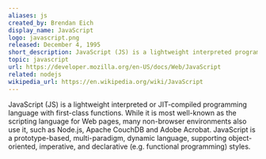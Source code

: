 ```yaml
---
aliases: js
created_by: Brendan Eich
display_name: JavaScript
logo: javascript.png
released: December 4, 1995
short_description: JavaScript (JS) is a lightweight interpreted programming language with first-class functions.
topic: javascript
url: https://developer.mozilla.org/en-US/docs/Web/JavaScript
related: nodejs
wikipedia_url: https://en.wikipedia.org/wiki/JavaScript
---
```

JavaScript (JS) is a lightweight interpreted or JIT-compiled programming language with first-class functions. While it is most well-known as the scripting language for Web pages, many non-browser environments also use it, such as Node.js, Apache CouchDB and Adobe Acrobat. JavaScript is a prototype-based, multi-paradigm, dynamic language, supporting object-oriented, imperative, and declarative (e.g. functional programming) styles.
